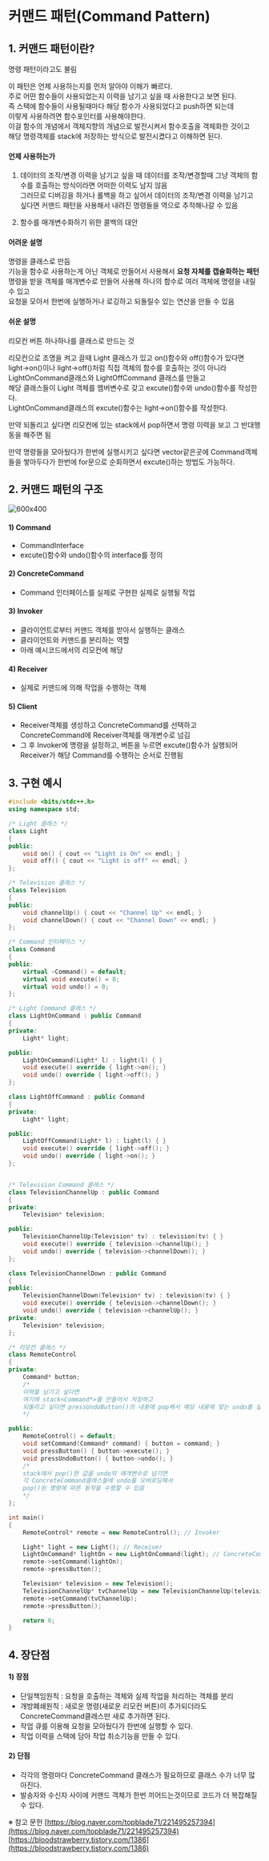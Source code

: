 # 커맨드 패턴(Command Pattern)


## 1. 커맨드 패턴이란?  

명령 패턴이라고도 불림  

이 패턴은 언제 사용하는지를 먼저 알아야 이해가 빠르다.  
주로 어떤 함수들이 사용되었는지 이력을 남기고 싶을 때 사용한다고 보면 된다.  
즉 스택에 함수들이 사용될때마다 해당 함수가 사용되었다고 push하면 되는데  
이렇게 사용하려면 함수포인터를 사용해야한다.  
이걸 함수의 개념에서 객체지향의 개념으로 발전시켜서 함수호출을 객체화한 것이고  
해당 명령객체를 stack에 저장하는 방식으로 발전시켰다고 이해하면 된다.  

#### 언제 사용하는가
1) 데이터의 조작/변경 이력을 남기고 싶을 때
	데이터를 조작/변경할때 그냥 객체의 함수를 호출하는 방식이라면 어떠한 이력도 남지 않음  
	그러므로 디버깅을 하거나 롤백을 하고 싶어서 데이터의 조작/변경 이력을 남기고 싶다면 커맨드 패턴을 사용해서 내려진 명령들을 역으로 추적해나갈 수 있음  

2) 함수를 매개변수화하기 위한 콜백의 대안  

#### 어려운 설명
명령을 클래스로 만듬  
기능을 함수로 사용하는게 아닌 객체로 만들어서 사용해서 **요청 자체를 캡슐화하는 패턴**  
명령을 받을 객체를 매개변수로 만들어 사용해 하나의 함수로 여러 객체에 명령을 내릴 수 있고  
요청을 모아서 한번에 실행하거나 로깅하고 되돌릴수 있는 연산을 만들 수 있음  

#### 쉬운 설명
리모컨 버튼 하나하나를 클래스로 만드는 것  

리모컨으로 조명을 켜고 끌때 Light 클래스가 있고 on()함수와 off()함수가 있다면  
light->on()이나 light->off()처럼 직접 객체의 함수를 호출하는 것이 아니라  
LightOnCommand클래스와 LightOffCommand 클래스를 만들고  
해당 클래스들이 Light 객체를 멤버변수로 갖고 excute()함수와 undo()함수를 작성한다.  
LightOnCommand클래스의 excute()함수는 light->on()함수를 작성한다.  

만약 되돌리고 싶다면 리모컨에 있는 stack에서 pop하면서 명령 이력을 보고 그 반대행동을 해주면 됨  

만약 명령들을 모아뒀다가 한번에 실행시키고 싶다면 vector같은곳에 Command객체들을 쌓아두다가 한번에 for문으로 순회하면서 excute()하는 방법도 가능하다.  


## 2. 커맨드 패턴의 구조

![600x400](https://blog.kakaocdn.net/dn/bRtpkE/btsHLqXBo0g/2w5ttHQPNyj21J42lnHiz1/img.gif)

#### 1) Command
- CommandInterface
- excute()함수와 undo()함수의 interface를 정의

#### 2) ConcreteCommand
- Command 인터페이스를 실제로 구현한 실제로 실행될 작업

#### 3) Invoker
- 클라이언트로부터 커맨드 객체를 받아서 실행하는 클래스
- 클라이언트와 커맨드를 분리하는 역할
- 아래 예시코드에서의 리모컨에 해당

#### 4) Receiver
- 실제로 커맨드에 의해 작업을 수행하는 객체

#### 5) Client
- Receiver객체를 생성하고 ConcreteCommand를 선택하고 ConcreteCommand에 Receiver객체를 매개변수로 넘김
- 그 후 Invoker에 명령을 설정하고, 버튼을 누르면 excute()함수가 실행되어 Receiver가 해당 Command를 수행하는 순서로 진행됨


## 3. 구현 예시

```C++
#include <bits/stdc++.h>
using namespace std;

/* Light 클래스 */
class Light
{
public:
	void on() { cout << "Light is On" << endl; }
	void off() { cout << "Light is off" << endl; }
};

/* Television 클래스 */
class Television
{
public:
	void channelUp() { cout << "Channel Up" << endl; }
	void channelDown() { cout << "Channel Down" << endl; }
};

/* Command 인터페이스 */
class Command
{
public:
	virtual ~Command() = default;
	virtual void execute() = 0;
	virtual void undo() = 0;
};

/* Light Command 클래스 */
class LightOnCommand : public Command
{
private:
	Light* light;

public:
	LightOnCommand(Light* l) : light(l) { }
	void execute() override { light->on(); }
	void undo() override { light->off(); }
};

class LightOffCommand : public Command
{
private:
	Light* light;

public:
	LightOffCommand(Light* l) : light(l) { }
	void execute() override { light->off(); }
	void undo() override { light->on(); }
};


/* Television Command 클래스 */
class TelevisionChannelUp : public Command
{
private:
	Television* television;

public:
	TelevisionChannelUp(Television* tv) : television(tv) { }
	void execute() override { television->channelUp(); }
	void undo() override { television->channelDown(); }
};

class TelevisionChannelDown : public Command
{
public:
	TelevisionChannelDown(Television* tv) : television(tv) { }
	void execute() override { television->channelDown(); }
	void undo() override { television->channelUp(); }
private:
	Television* television;
};

/* 리모컨 클래스 */
class RemoteControl
{
private:
	Command* button;
	/*
	이력을 남기고 싶다면
	여기에 stack<Command*>를 만들어서 저장하고
	되돌리고 싶다면 pressUndoButton()의 내용에 pop해서 해당 내용에 맞는 undo를 실행해주면 됨
	*/

public:
	RemoteControl() = default;
	void setCommand(Command* command) { button = command; }
	void pressButton() { button->execute(); }
	void pressUndoButton() { button->undo(); } 
	/*
	stack에서 pop()한 값을 undo의 매개변수로 넘기면
	각 ConcreteCommand클래스들에 undo를 오버로딩해서 
	pop()된 명령에 따른 동작을 수행할 수 있음
	*/
};

int main()
{
	RemoteControl* remote = new RemoteControl(); // Invoker

	Light* light = new Light(); // Receiver
	LightOnCommand* lightOn = new LightOnCommand(light); // ConcreteCommand
	remote->setCommand(lightOn);
	remote->pressButton();

	Television* television = new Television();
	TelevisionChannelUp* tvChannelUp = new TelevisionChannelUp(television);
	remote->setCommand(tvChannelUp);
	remote->pressButton();

	return 0;
}
```


## 4. 장단점

#### 1) 장점
- 단일책임원칙 : 요청을 호출하는 객체와 실제 작업을 처리하는 객체를 분리
- 개방폐쇄원칙 : 새로운 명령(새로운 리모컨 버튼)이 추가되더라도 ConcreteCommand클래스만 새로 추가하면 된다.
- 작업 큐를 이용해 요청을 모아뒀다가 한번에 실행할 수 있다.
- 작업 이력을 스택에 담아 작업 취소기능을 만들 수 있다.

#### 2) 단점
- 각각의 명령마다 ConcreteCommand 클래스가 필요하므로 클래스 수가 너무 많아진다.
- 발송자와 수신자 사이에 커맨드 객체가 한번 끼어드는것이므로 코드가 더 복잡해질 수 있다.






※ 참고 문헌
[https://blog.naver.com/topblade71/221495257394](https://blog.naver.com/topblade71/221495257394)
[https://bloodstrawberry.tistory.com/1386](https://bloodstrawberry.tistory.com/1386)